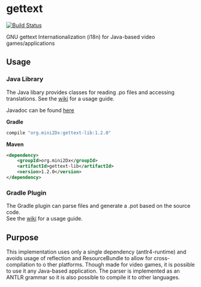 
# gettext

[![Build Status](https://travis-ci.org/mini2Dx/gettext.svg?branch=master)](https://travis-ci.org/mini2Dx/gettext)

GNU gettext Internationalization (i18n) for Java-based video games/applications

## Usage

### Java Library

The Java libary provides classes for reading .po files and accessing translations. 
See the [wiki](https://github.com/mini2Dx/gettext/wiki) for a usage guide.

Javadoc can be found [here](https://mini2dx.github.io/gettext/javadoc/1.2.0/index.html)

__Gradle__
```gradle
compile "org.mini2Dx:gettext-lib:1.2.0"
```

__Maven__
```xml
<dependency>
    <groupId>org.mini2Dx</groupId>
    <artifactId>gettext-lib</artifactId>
    <version>1.2.0</version>
</dependency>
```

### Gradle Plugin

The Gradle plugin can parse files and generate a .pot based on the source code.  
See the [wiki](https://github.com/mini2Dx/gettext/wiki) for a usage guide.

## Purpose

This implementation uses only a single dependency (antlr4-runtime) and 
avoids usage of reflection and ResourceBundle to allow for cross-compilation to o
ther platforms. Though made for video games, it is possible to use it any Java-based 
application. The parser is implemented as an ANTLR grammar so it is also possible to 
compile it to other languages.
